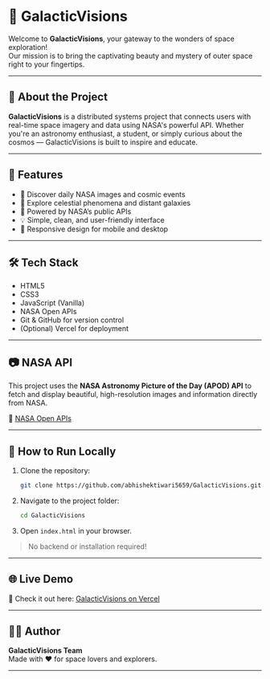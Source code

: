 # 🌌 GalacticVisions

Welcome to **GalacticVisions**, your gateway to the wonders of space exploration!  
Our mission is to bring the captivating beauty and mystery of outer space right to your fingertips.

---

## 🚀 About the Project

**GalacticVisions** is a distributed systems project that connects users with real-time space imagery and data using NASA's powerful API. Whether you're an astronomy enthusiast, a student, or simply curious about the cosmos — GalacticVisions is built to inspire and educate.

---

## 🌠 Features

- 🔭 Discover daily NASA images and cosmic events  
- 🌌 Explore celestial phenomena and distant galaxies  
- 📡 Powered by NASA’s public APIs  
- 💡 Simple, clean, and user-friendly interface  
- 📱 Responsive design for mobile and desktop

---

## 🛠️ Tech Stack

- HTML5  
- CSS3  
- JavaScript (Vanilla)  
- NASA Open APIs  
- Git & GitHub for version control  
- (Optional) Vercel for deployment

---

## 📷 NASA API

This project uses the **NASA Astronomy Picture of the Day (APOD) API** to fetch and display beautiful, high-resolution images and information directly from NASA.

🔗 [NASA Open APIs](https://api.nasa.gov/)

---

## 🔧 How to Run Locally

1. Clone the repository:
   ```bash
   git clone https://github.com/abhishektiwari5659/GalacticVisions.git
   ```
2. Navigate to the project folder:
   ```bash
   cd GalacticVisions
   ```
3. Open `index.html` in your browser.

> No backend or installation required!

---

## 🌐 Live Demo

🚀 Check it out here: [GalacticVisions on Vercel](https://galatic-visions.vercel.app/)

---

## 👨‍💻 Author

**GalacticVisions Team**  
Made with ❤️ for space lovers and explorers.

---

